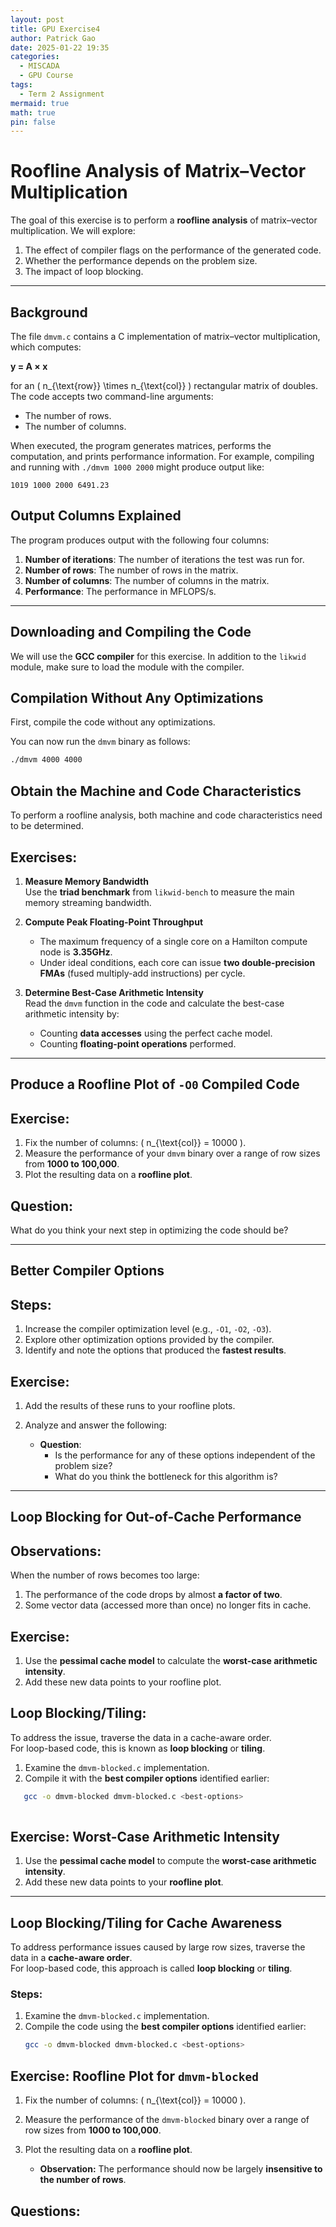 ```yaml
---
layout: post
title: GPU Exercise4
author: Patrick Gao
date: 2025-01-22 19:35
categories:
  - MISCADA
  - GPU Course
tags:
  - Term 2 Assignment
mermaid: true
math: true
pin: false
---
```


# Roofline Analysis of Matrix–Vector Multiplication

The goal of this exercise is to perform a **roofline analysis** of matrix–vector multiplication. We will explore:  
1. The effect of compiler flags on the performance of the generated code.  
2. Whether the performance depends on the problem size.  
3. The impact of loop blocking.

---

## Background

The file `dmvm.c` contains a C implementation of matrix–vector multiplication, which computes:

**y = A × x**

for an \( n_{\text{row}} \times n_{\text{col}} \) rectangular matrix of doubles. The code accepts two command-line arguments:  

- The number of rows.
- The number of columns.  

When executed, the program generates matrices, performs the computation, and prints performance information. For example, compiling and running with `./dmvm 1000 2000` might produce output like:  
```plaintext
1019 1000 2000 6491.23
```

## Output Columns Explained

The program produces output with the following four columns:  

1. **Number of iterations**: The number of iterations the test was run for.  
2. **Number of rows**: The number of rows in the matrix.  
3. **Number of columns**: The number of columns in the matrix.  
4. **Performance**: The performance in MFLOPS/s.

---

## Downloading and Compiling the Code

We will use the **GCC compiler** for this exercise. In addition to the `likwid` module, make sure to load the module with the compiler.

## Compilation Without Any Optimizations

First, compile the code without any optimizations.  

You can now run the `dmvm` binary as follows:
```bash
./dmvm 4000 4000
```

## Obtain the Machine and Code Characteristics

To perform a roofline analysis, both machine and code characteristics need to be determined.

## Exercises:

1. **Measure Memory Bandwidth**  
   Use the **triad benchmark** from `likwid-bench` to measure the main memory streaming bandwidth.

2. **Compute Peak Floating-Point Throughput**  
   - The maximum frequency of a single core on a Hamilton compute node is **3.35GHz**.  
   - Under ideal conditions, each core can issue **two double-precision FMAs** (fused multiply-add instructions) per cycle.

3. **Determine Best-Case Arithmetic Intensity**  
   Read the `dmvm` function in the code and calculate the best-case arithmetic intensity by:  
   - Counting **data accesses** using the perfect cache model.  
   - Counting **floating-point operations** performed.

---

## Produce a Roofline Plot of `-O0` Compiled Code

## Exercise:

1. Fix the number of columns: \( n_{\text{col}} = 10000 \).  
2. Measure the performance of your `dmvm` binary over a range of row sizes from **1000 to 100,000**.  
3. Plot the resulting data on a **roofline plot**.

## Question:  
What do you think your next step in optimizing the code should be?

---

## Better Compiler Options

## Steps:

1. Increase the compiler optimization level (e.g., `-O1`, `-O2`, `-O3`).  
2. Explore other optimization options provided by the compiler.  
3. Identify and note the options that produced the **fastest results**.

## Exercise:

1. Add the results of these runs to your roofline plots.  
2. Analyze and answer the following:

   - **Question**:  
     - Is the performance for any of these options independent of the problem size?  
     - What do you think the bottleneck for this algorithm is?

---

## Loop Blocking for Out-of-Cache Performance

## Observations:

When the number of rows becomes too large:  
1. The performance of the code drops by almost **a factor of two**.  
2. Some vector data (accessed more than once) no longer fits in cache.

## Exercise:

1. Use the **pessimal cache model** to calculate the **worst-case arithmetic intensity**.  
2. Add these new data points to your roofline plot.

## Loop Blocking/Tiling:

To address the issue, traverse the data in a cache-aware order.  
For loop-based code, this is known as **loop blocking** or **tiling**.  

1. Examine the `dmvm-blocked.c` implementation.  
2. Compile it with the **best compiler options** identified earlier:  
```bash
   gcc -o dmvm-blocked dmvm-blocked.c <best-options>
   
```

## Exercise: Worst-Case Arithmetic Intensity

1. Use the **pessimal cache model** to compute the **worst-case arithmetic intensity**.  
2. Add these new data points to your **roofline plot**.

---

## Loop Blocking/Tiling for Cache Awareness

To address performance issues caused by large row sizes, traverse the data in a **cache-aware order**.  
For loop-based code, this approach is called **loop blocking** or **tiling**.

### Steps:

1. Examine the `dmvm-blocked.c` implementation.  
2. Compile the code using the **best compiler options** identified earlier:  
   ```bash
   gcc -o dmvm-blocked dmvm-blocked.c <best-options>

## Exercise: Roofline Plot for `dmvm-blocked`

1. Fix the number of columns: \( n_{\text{col}} = 10000 \).  
2. Measure the performance of the `dmvm-blocked` binary over a range of row sizes from **1000 to 100,000**.  
3. Plot the resulting data on a **roofline plot**.  

   - **Observation:** The performance should now be largely **insensitive to the number of rows**.

## Questions: